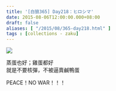 ```yaml
---
title: '[白狼365] Day218：ヒロシマ'
date: 2015-08-06T12:00:00.000+08:00
draft: false
aliases: [ "/2015/08/365-day218.html" ]
tags : [collections - zaku]
---
```


![](/images/zaku218.jpg)

蒸蛋也好；雞蛋都好  
就是不要核彈，不被逼賣鹹鴨蛋  
  
PEACE！NO WAR！！！
